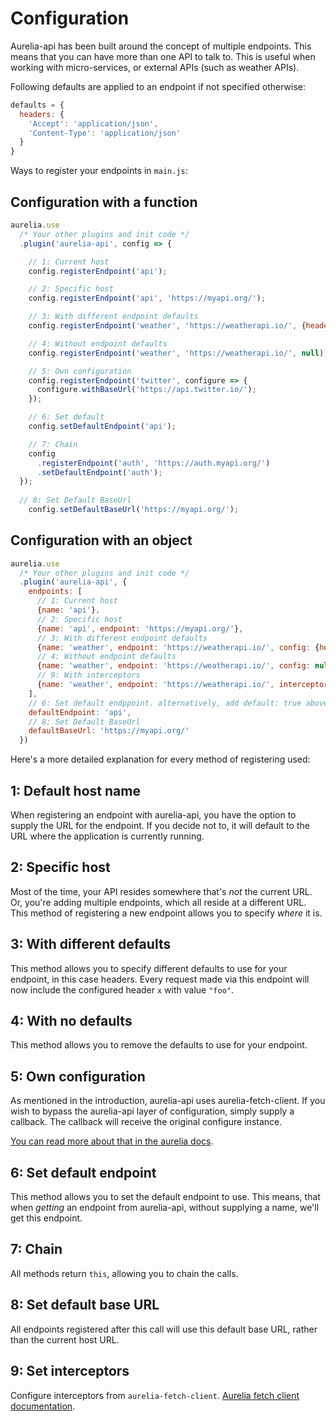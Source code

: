 # Configuration

Aurelia-api has been built around the concept of multiple endpoints. This means that you can have more than one API to talk to. This is useful when working with micro-services, or external APIs (such as weather APIs).

Following defaults are applied to an endpoint if not specified otherwise:

```js
defaults = {
  headers: {
    'Accept': 'application/json',
    'Content-Type': 'application/json'
  }
}
```

Ways to register your endpoints in `main.js`:

## Configuration with a function
```js
aurelia.use
  /* Your other plugins and init code */
  .plugin('aurelia-api', config => {

    // 1: Current host
    config.registerEndpoint('api');

    // 2: Specific host
    config.registerEndpoint('api', 'https://myapi.org/');

    // 3: With different endpoint defaults
    config.registerEndpoint('weather', 'https://weatherapi.io/', {headers: {x: 'foo'}});

    // 4: Without endpoint defaults
    config.registerEndpoint('weather', 'https://weatherapi.io/', null);

    // 5: Own configuration
    config.registerEndpoint('twitter', configure => {
      configure.withBaseUrl('https://api.twitter.io/');
    });

    // 6: Set default
    config.setDefaultEndpoint('api');

    // 7: Chain
    config
      .registerEndpoint('auth', 'https://auth.myapi.org/')
      .setDefaultEndpoint('auth');
  });
  
  // 8: Set Default BaseUrl
    config.setDefaultBaseUrl('https://myapi.org/');
```


## Configuration with an object

```js
aurelia.use
  /* Your other plugins and init code */
  .plugin('aurelia-api', {
    endpoints: [
      // 1: Current host
      {name: 'api'},
      // 2: Specific host
      {name: 'api', endpoint: 'https://myapi.org/'},
      // 3: With different endpoint defaults
      {name: 'weather', endpoint: 'https://weatherapi.io/', config: {headers: {x: 'foo'}}},
      // 4: Without endpoint defaults
      {name: 'weather', endpoint: 'https://weatherapi.io/', config: null};
      // 9: With interceptors
      {name: 'weather', endpoint: 'https://weatherapi.io/', interceptors: { request(request) { return request; } }};
    ],
    // 6: Set default endppoint. alternatively, add default: true above
    defaultEndpoint: 'api',
    // 8: Set Default BaseUrl
    defaultBaseUrl: 'https://myapi.org/'
  })
```

Here's a more detailed explanation for every method of registering used:

## 1: Default host name

When registering an endpoint with aurelia-api, you have the option to supply the URL for the endpoint. If you decide not to, it will default to the URL where the application is currently running.

## 2: Specific host

Most of the time, your API resides somewhere that's _not_ the current URL. Or, you're adding multiple endpoints, which all reside at a different URL. This method of registering a new endpoint allows you to specify _where_ it is.

## 3: With different defaults

This method allows you to specify different defaults to use for your endpoint, in this case headers. Every request made via this endpoint will now include the configured header `x` with value `"foo"`.

## 4: With no defaults

This method allows you to remove the defaults to use for your endpoint.

## 5: Own configuration

As mentioned in the introduction, aurelia-api uses aurelia-fetch-client. If you wish to bypass the aurelia-api layer of configuration, simply supply a callback. The callback will receive the original configure instance.

[You can read more about that in the aurelia docs](http://aurelia.io/docs.html#/aurelia/fetch-client/latest/doc/api/class/HttpClientConfiguration).

## 6: Set default endpoint

This method allows you to set the default endpoint to use. This means, that when _getting_ an endpoint from aurelia-api, without supplying a name, we'll get this endpoint.

## 7: Chain

All methods return `this`, allowing you to chain the calls.

## 8: Set default base URL

All endpoints registered after this call will use this default base URL, rather than the current host URL. 

## 9: Set interceptors

Configure interceptors from `aurelia-fetch-client`. [Aurelia fetch client documentation](https://aurelia.io/docs/plugins/http-services#aurelia-fetch-client).